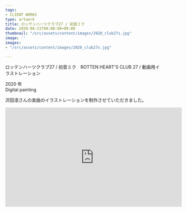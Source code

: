 ```yaml
---
tags:
- CLIENT WORKS
type: artwork
title: ロッテンハーツクラブ27 / 初音ミク
date: 2020-06-21T00:00:00+09:00
thumbnail: "/src/assets/content/images/2020_club27s.jpg"
image: ''
images:
- "/src/assets/content/images/2020_club27s.jpg"

---
```

ロッテンハーツクラブ27 / 初音ミク　ROTTEN HEART'S CLUB 27 / 動画用イラストレーション

2020 年  
Digital painting

沢田凛さんの楽曲のイラストレーションを制作させていただきました。

<iframe width="560" height="315" src="https://www.youtube.com/embed/6bEJksEErdM" title="YouTube video player" frameborder="0" allow="accelerometer; autoplay; clipboard-write; encrypted-media; gyroscope; picture-in-picture" allowfullscreen></iframe>